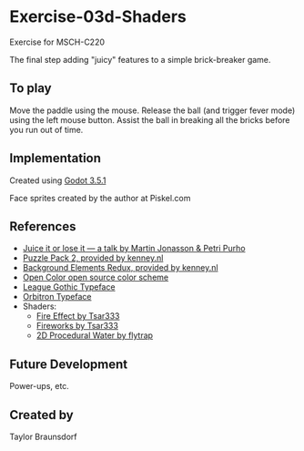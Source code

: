 # Exercise-03d-Shaders

Exercise for MSCH-C220

The final step adding "juicy" features to a simple brick-breaker game.

## To play

Move the paddle using the mouse. Release the ball (and trigger fever mode) using the left mouse button. Assist the ball in breaking all the bricks before you run out of time.

## Implementation

Created using [Godot 3.5.1](https://godotengine.org/download)

Face sprites created by the author at Piskel.com

## References
 * [Juice it or lose it — a talk by Martin Jonasson & Petri Purho](https://www.youtube.com/watch?v=Fy0aCDmgnxg)
 * [Puzzle Pack 2, provided by kenney.nl](https://kenney.nl/assets/puzzle-pack-2)
 * [Background Elements Redux, provided by kenney.nl](https://kenney.nl/assets/background-elements-redux)
 * [Open Color open source color scheme](https://yeun.github.io/open-color/)
 * [League Gothic Typeface](https://www.theleagueofmoveabletype.com/league-gothic)
 * [Orbitron Typeface](https://www.theleagueofmoveabletype.com/orbitron)
 * Shaders:
	 * [Fire Effect by Tsar333](https://godotshaders.com/shader/fire-effect/)
	 * [Fireworks by Tsar333](https://godotshaders.com/shader/fireworks/)
	 * [2D Procedural Water by flytrap](https://godotshaders.com/shader/perlin-procedural-water/)

## Future Development

Power-ups, etc.

## Created by 

Taylor Braunsdorf
```
